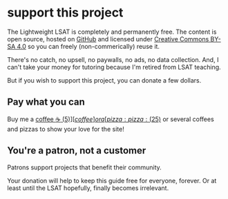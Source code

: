 # support this project

The Lightweight LSAT is completely and permanently free. 
The content is open source, hosted on [GitHub](https://github.com/gpdowney/lightweightLSAT) and licensed under [Creative Commons BY-SA 4.0](https://creativecommons.org/licenses/by-sa/4.0/) so you can freely (non-commerically) reuse it.

There's no catch, no upsell, no paywalls, no ads, no data collection.
And, I can't take your money for tutoring because I'm retired from LSAT teaching.

But if you wish to support this project, you can donate a few dollars.

## Pay what you can

Buy me a [coffee :coffee: ($5)][coffee] or a [pizza :pizza: ($25)][pizza] or several coffees and pizzas to show your love for the site!

## You're a patron, not a customer

Patrons support projects that benefit their community.

Your donation will help to keep this guide free for everyone, forever. 
Or at least until the LSAT hopefully, finally becomes irrelevant.

[pizza]: https://buy.stripe.com/14k4hf7lXexNcak5kl
[coffee]: https://buy.stripe.com/28oaFD6hT75l7U4144
